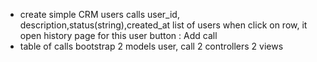 + create simple CRM
users
calls
user_id, description,status(string),created_at
list of users
when click on row, it open history page for this user
button : Add call
+ table of calls
bootstrap
2 models
user, call
2 controllers
2 views
